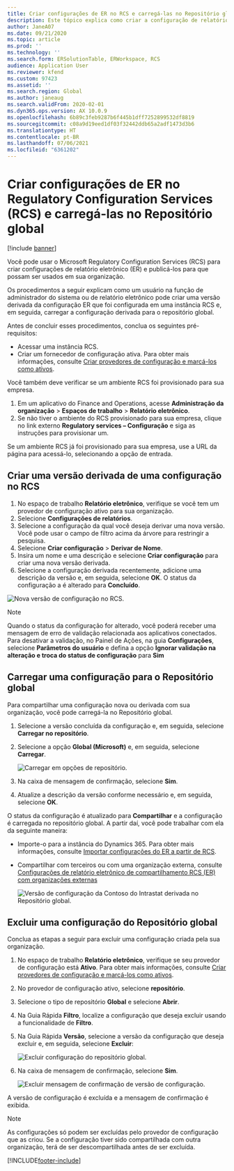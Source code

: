 ```yaml
---
title: Criar configurações de ER no RCS e carregá-las no Repositório global
description: Este tópico explica como criar a configuração de relatório eletrônico (ER) no Microsoft Regulatory Configuration Services e carregá-lo para o Repositório global.
author: JaneA07
ms.date: 09/21/2020
ms.topic: article
ms.prod: ''
ms.technology: ''
ms.search.form: ERSolutionTable, ERWorkspace, RCS
audience: Application User
ms.reviewer: kfend
ms.custom: 97423
ms.assetid: ''
ms.search.region: Global
ms.author: janeaug
ms.search.validFrom: 2020-02-01
ms.dyn365.ops.version: AX 10.0.9
ms.openlocfilehash: 6b89c3feb9287b6f445b1dff7252899532df8819
ms.sourcegitcommit: c08a9d19eed1df03f32442ddb65a2adf1473d3b6
ms.translationtype: HT
ms.contentlocale: pt-BR
ms.lasthandoff: 07/06/2021
ms.locfileid: "6361202"
---
```

# <a name="create-er-configurations-in-regulatory-configuration-services-rcs-and-upload-them-to-the-global-repository"></a>Criar configurações de ER no Regulatory Configuration Services (RCS) e carregá-las no Repositório global

[!include [banner](../includes/banner.md)]

Você pode usar o Microsoft Regulatory Configuration Services (RCS) para criar configurações de relatório eletrônico (ER) e publicá-los para que possam ser usados em sua organização.

Os procedimentos a seguir explicam como um usuário na função de administrador do sistema ou de relatório eletrônico pode criar uma versão derivada da configuração ER que foi configurada em uma instância RCS e, em seguida, carregar a configuração derivada para o repositório global. 

Antes de concluir esses procedimentos, conclua os seguintes pré-requisitos:

- Acessar uma instância RCS.
- Criar um fornecedor de configuração ativa. Para obter mais informações, consulte [Criar provedores de configuração e marcá-los como ativos](../../fin-ops-core/dev-itpro/analytics/tasks/er-configuration-provider-mark-it-active-2016-11.md).

Você também deve verificar se um ambiente RCS foi provisionado para sua empresa.

1. Em um aplicativo do Finance and Operations, acesse **Administração da organização** \> **Espaços de trabalho** \> **Relatório eletrônico**.
2. Se não tiver o ambiente do RCS provisionado para sua empresa, clique no link externo **Regulatory services – Configuração** e siga as instruções para provisionar um.

Se um ambiente RCS já foi provisionado para sua empresa, use a URL da página para acessá-lo, selecionando a opção de entrada.

## <a name="create-a-derived-version-of-a-configuration-in-rcs"></a>Criar uma versão derivada de uma configuração no RCS

1. No espaço de trabalho **Relatório eletrônico**, verifique se você tem um provedor de configuração ativo para sua organização. 
2. Selecione **Configurações de relatórios**.
3. Selecione a configuração da qual você deseja derivar uma nova versão. Você pode usar o campo de filtro acima da árvore para restringir a pesquisa.
4. Selecione **Criar configuração** \> **Derivar de Nome**.
5. Insira um nome e uma descrição e selecione **Criar configuração** para criar uma nova versão derivada.
6. Selecione a configuração derivada recentemente, adicione uma descrição da versão e, em seguida, selecione **OK**. O status da configuração a é alterado para **Concluído**.

![Nova versão de configuração no RCS.](media/RCS_CompleteConfig.JPG)

> [!NOTE]
> Quando o status da configuração for alterado, você poderá receber uma mensagem de erro de validação relacionada aos aplicativos conectados. Para desativar a validação, no Painel de Ações, na guia **Configurações**, selecione **Parâmetros do usuário** e defina a opção **Ignorar validação na alteração e troca do status de configuração** para **Sim** 

## <a name="upload-a-configuration-to-the-global-repository"></a>Carregar uma configuração para o Repositório global

Para compartilhar uma configuração nova ou derivada com sua organização, você pode carregá-la no Repositório global.

1. Selecione a versão concluída da configuração e, em seguida, selecione **Carregar no repositório**.
2. Selecione a opção **Global (Microsoft)** e, em seguida, selecione **Carregar**.

    ![Carregar em opções de repositório.](media/RCS_Upload_to_GlobalRepo_options.JPG)

3. Na caixa de mensagem de confirmação, selecione **Sim**. 
4. Atualize a descrição da versão conforme necessário e, em seguida, selecione **OK**. 

O status da configuração é atualizado para **Compartilhar** e a configuração é carregada no repositório global. A partir daí, você pode trabalhar com ela da seguinte maneira:

- Importe-o para a instância do Dynamics 365. Para obter mais informações, consulte [Importar configurações do ER a partir de RCS](../../fin-ops-core/dev-itpro/analytics/tasks/import-configuration-rcs.md).
- Compartilhar com terceiros ou com uma organização externa, consulte [Configurações de relatório eletrônico de compartilhamento RCS (ER) com organizações externas](rcs-global-repo-share-configuration.md)

    ![Versão de configuração da Contoso do Intrastat derivada no Repositório global.](media/RCS_Config_upload_GlobalRepo.JPG)

## <a name="delete-a-configuration-from-the-global-repository"></a>Excluir uma configuração do Repositório global
Conclua as etapas a seguir para excluir uma configuração criada pela sua organização.

1. No espaço de trabalho **Relatório eletrônico**, verifique se seu provedor de configuração está **Ativo**. Para obter mais informações, consulte [Criar provedores de configuração e marcá-los como ativos](../../fin-ops-core/dev-itpro/analytics/tasks/er-configuration-provider-mark-it-active-2016-11.md).
2. No provedor de configuração ativo, selecione **repositório**.
3. Selecione o tipo de repositório **Global** e selecione **Abrir**.
4. Na Guia Rápida **Filtro**, localize a configuração que deseja excluir usando a funcionalidade de **Filtro**.
5. Na Guia Rápida **Versão**, selecione a versão da configuração que deseja excluir e, em seguida, selecione **Excluir**:

    ![Excluir configuração do repositório global.](media/RCS_Delete_from_GlobalRepo.JPG)

6. Na caixa de mensagem de confirmação, selecione **Sim**.

    ![Excluir mensagem de confirmação de versão de configuração.](media/RCS_Delete_from_GlobalRepo_Msg.JPG)
 
A versão de configuração é excluída e a mensagem de confirmação é exibida. 

> [!NOTE]
> As configurações só podem ser excluídas pelo provedor de configuração que as criou. Se a configuração tiver sido compartilhada com outra organização, terá de ser descompartilhada antes de ser excluída.
 


[!INCLUDE[footer-include](../../includes/footer-banner.md)]